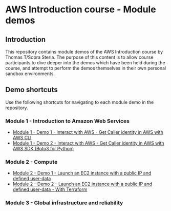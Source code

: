 # AWS Introduction course - Module demos

## Introduction
This repository contains module demos of the AWS Introduction course by Thomas T/Sopra Steria. The purpose of this content is to allow course participants to dive deeper into the demos which have been held during the course, and attempt to perform the demos themselves in their own personal sandbox environments.

## Demo shortcuts
Use the following shortcuts for navigating to each module demo in the repository.

### Module 1 - Introduction to Amazon Web Services
- [Module 1 - Demo 1 - Interact with AWS - Get Caller identity in AWS with AWS CLI](./module-1/module-1-1-aws-cli/README.md)
- [Module 1 - Demo 2 - Interact with AWS - Get Caller identity in AWS with AWS SDK (Boto3 for Python)](./module-1/module-1-2-aws-sdk/README.md)

### Module 2 - Compute
- [Module 2 - Demo 1 - Launch an EC2 instance with a public IP and defined user-data](./module-2/module-2-1-ec2-clickops/README.md)
- [Module 2 - Demo 2 - Launch an EC2 instance with a public IP and defined user-data - With Terraform](./module-2/module-2-2-ec2-terraform/README.MD)

### Module 3 - Global infrastructure and reliability